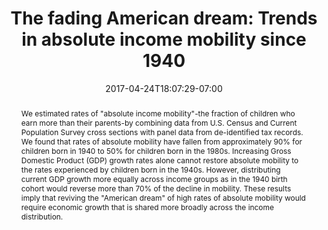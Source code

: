 ---
title: 'The fading American dream: Trends in absolute income mobility since 1940'

# Authors
# If you created a profile for a user (e.g. the default `admin` user), write the username (folder name) here
# and it will be replaced with their full name and linked to their profile.
authors:
  - Raj Chetty
  - David Grusky
  - Maximilian Hell
  - Nathaniel Hendren
  - Robert Manduca
  - admin

date: '2017-04-24T18:07:29-07:00'
doi: "https://doi.org/10.1126/science.aal4617"

# Schedule page publish date (NOT publication's date).
publishDate: '2017-01-01T00:00:00Z'

# Publication type.
# Legend: 0 = Uncategorized; 1 = Conference paper; 2 = Journal article;
# 3 = Preprint / Working Paper; 4 = Report; 5 = Book; 6 = Book section;
# 7 = Thesis; 8 = Patent
publication_types: ['1']

# Publication name and optional abbreviated publication name.
publication: 
publication_short: 

abstract: We estimated rates of "absolute income mobility"-the fraction of children who earn more than their parents-by combining data from U.S. Census and Current Population Survey cross sections with panel data from de-identified tax records. We found that rates of absolute mobility have fallen from approximately 90% for children born in 1940 to 50% for children born in the 1980s. Increasing Gross Domestic Product (GDP) growth rates alone cannot restore absolute mobility to the rates experienced by children born in the 1940s. However, distributing current GDP growth more equally across income groups as in the 1940 birth cohort would reverse more than 70% of the decline in mobility. These results imply that reviving the "American dream" of high rates of absolute mobility would require economic growth that is shared more broadly across the income distribution.

# Summary. An optional shortened abstract.
#summary: 
#tags: []

# Display this page in the Featured widget?
featured: true

# Custom links (uncomment lines below)
# links:
# - name: Custom Link
#   url: http://example.org

url_pdf: ''
url_code: ''
url_dataset: ''
url_poster: ''
url_project: ''
url_slides: ''
url_source: ''
url_video: ''

# Featured image
# To use, add an image named `featured.jpg/png` to your page's folder.
image:
  caption: 'Image credit: [**Unsplash**](https://unsplash.com/photos/pLCdAaMFLTE)'
  focal_point: ''
  preview_only: false


# Slides (optional).
#   Associate this publication with Markdown slides.
#   Simply enter your slide deck's filename without extension.
#   E.g. `slides: "example"` references `content/slides/example/index.md`.
#   Otherwise, set `slides: ""`.
slides: ""
---